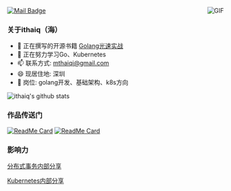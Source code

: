 [![Mail Badge](https://img.shields.io/badge/-mthaiqi@gmail.com-c14438?style=flat-square&logo=Gmail&logoColor=white&link=mailto:mthaiqi@gmail.com)](mailto:zq2599@gmail.com)
<img align="right" alt="GIF" src="https://raw.githubusercontent.com/haoruilee/haoruilee/master/pic/pusheencode.gif" />
### 关于ithaiq（海）

- 🔭 正在撰写的开源书籍 [Golang光速实战](https://ithaiq.gitbook.io/golang/)
- 🌱 正在努力学习Go、Kubernetes
- 📫 联系方式: mthaiqi@gmail.com
- 😄 现居住地: 深圳
- 👯 岗位: golang开发、基础架构、k8s方向



![ithaiq's github stats](https://github-readme-stats.vercel.app/api?username=ithaiq&show_icons=true&theme=dracula)

### 作品传送门
[![ReadMe Card](https://github-readme-stats.vercel.app/api/pin/?username=ithaiq&repo=go-gitbook)](https://github.com/ithaiq/go-gitbook)
[![ReadMe Card](https://github-readme-stats.vercel.app/api/pin/?username=ithaiq&repo=practice-go)](https://github.com/ithaiq/practice-go)

### 影响力
[分布式事务内部分享](https://equatorial-statistic-080.notion.site/749620781963425e9c3d20e28f6ff543)

[Kubernetes内部分享](https://equatorial-statistic-080.notion.site/Kubernetes-bacb24b8a6a64404b52f8786b6f6d84a)
